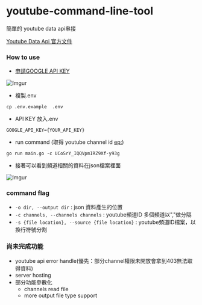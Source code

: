 # youtube-command-line-tool

簡單的 youtube data api串接

[Youtube Data Api 官方文件](https://developers.google.com/youtube/v3/docs)


### How to use

- [申請GOOGLE API KEY](https://console.cloud.google.com/apis/api/youtube.googleapis.com/overview)

![Imgur](https://i.imgur.com/gd8N9JZ.png)

- 複製.env
```shell
cp .env.example  .env   
```

- API KEY 放入.env
```shell
GOOGLE_API_KEY={YOUR_API_KEY}
```

- run command (取得 youtube channel id [ep:](https://www.youtube.com/channel/UCoSrY_IQQVpmIRZ9Xf-y93g))

```shell
go run main.go -c UCoSrY_IQQVpmIRZ9Xf-y93g
```


- 接著可以看到頻道相關的資料在json檔案裡面

![Imgur](https://i.imgur.com/mehk3ub.png)

### command flag

- `-o dir, --output dir` : json 資料產生的位置
- `-c channels, --channels channels` : youtube頻道ID 多個頻道以","做分隔
- `-s {file location}, --source {file location}` : youtube頻道ID檔案，以換行符號分割


### 尚未完成功能

- youtube api error handle(優先：部分channel權限未開放會拿到403無法取得資料)
- server hosting
- 部分功能參數化
    - channels read file
    - more output file type support
